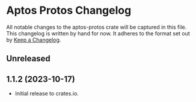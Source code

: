 # Aptos Protos Changelog

All notable changes to the aptos-protos crate will be captured in this file. This changelog is written by hand for now. It adheres to the format set out by [Keep a Changelog](https://keepachangelog.com/en/1.0.0/).

## Unreleased

## 1.1.2 (2023-10-17)
- Initial release to crates.io.
